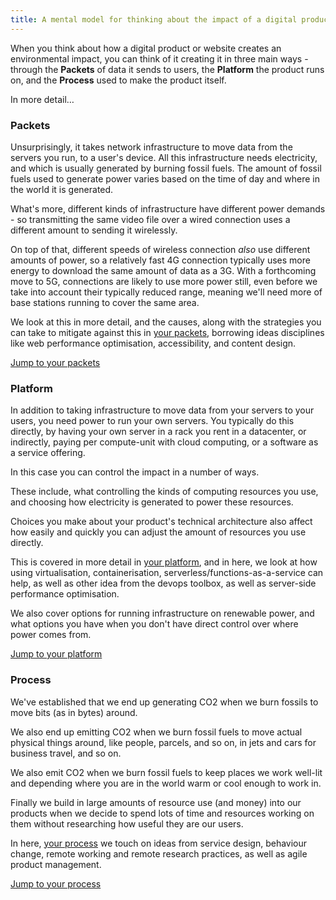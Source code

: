 ```yaml
---
title: A mental model for thinking about the impact of a digital product
---
```


When you think about how a digital product or website creates an environmental impact, you can think of it creating it in three main ways - through the **Packets** of data it sends to users, the **Platform** the product runs on, and the **Process** used to make the product itself.

In more detail…

### Packets

Unsurprisingly, it takes network infrastructure to move data from the servers you run, to a user's device. All this infrastructure needs electricity, and which is usually generated by burning fossil fuels. The amount of fossil fuels used to generate power varies based on the time of day and where in the world it is generated.

What's more, different kinds of infrastructure have different power demands - so transmitting the same video file over a wired connection uses a different amount to sending it wirelessly.

On top of that, different speeds of wireless connection _also_ use different amounts of power, so a relatively fast 4G connection typically uses more energy to download the same amount of data as a 3G. With a forthcoming move to 5G, connections are likely to use more power still, even before we take into account their typically reduced range, meaning we'll need more of base stations running to cover the same area.

We look at this in more detail, and the causes, along with the strategies you can take to mitigate against this in [your packets](/packets), borrowing ideas disciplines like web performance optimisation, accessibility, and content design.

[Jump to your packets](/packets)


### Platform

In addition to taking infrastructure to move data from your servers to your users, you need power to run your own servers. You typically do this directly, by having your own server in a rack you rent in a datacenter, or indirectly, paying per compute-unit with cloud computing, or a software as a service offering.

In this case you can control the impact in a number of ways.

These include, what controlling the kinds of computing resources you use, and choosing how electricity is generated to power these resources.

Choices you make about your product's technical architecture also affect how easily and quickly you can adjust the amount of resources you use directly.

This is covered in more detail in [your platform](/platform), and in here, we look at how using virtualisation, containerisation, serverless/functions-as-a-service can help, as well as other idea from the devops toolbox, as well as server-side performance optimisation.

We also cover options for running infrastructure on renewable power, and what options you have when you don't have direct control over where power comes from.

[Jump to your platform](/platform)

### Process

We've established that we end up generating CO2 when we burn fossils to move bits (as in bytes) around.

We also end up emitting CO2 when we burn fossil fuels to move actual physical things around, like people, parcels, and so on, in jets and cars for business travel, and so on.

We also emit CO2 when we burn fossil fuels to keep places we work well-lit and depending where you are in the world warm or cool enough to work in.

Finally we build in large amounts of resource use (and money) into our products when we decide to spend lots of time and resources working on them without researching how useful they are our users.

In here, [your process](process) we touch on ideas from service design, behaviour change, remote working and remote research practices, as well as agile product management.

[Jump to your process](/process)
